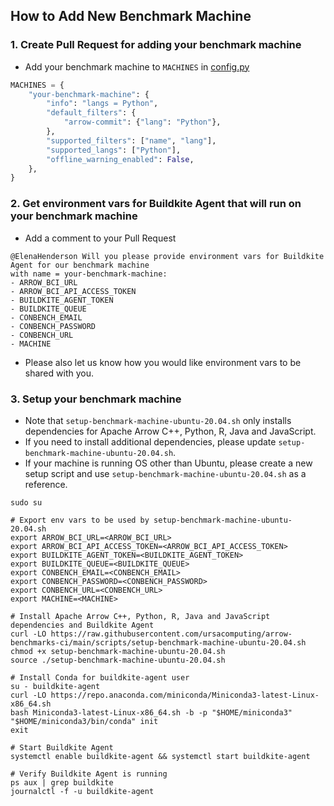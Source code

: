 ## How to Add New Benchmark Machine

### 1. Create Pull Request for adding your benchmark machine
- Add your benchmark machine to `MACHINES` in [config.py](../config.py)
```python
MACHINES = {
    "your-benchmark-machine": {
        "info": "langs = Python",
        "default_filters": {
            "arrow-commit": {"lang": "Python"},
        },
        "supported_filters": ["name", "lang"],
        "supported_langs": ["Python"],
        "offline_warning_enabled": False,
    },
}
```
### 2. Get environment vars for Buildkite Agent that will run on your benchmark machine
- Add a comment to your Pull Request
```
@ElenaHenderson Will you please provide environment vars for Buildkite Agent for our benchmark machine 
with name = your-benchmark-machine:
- ARROW_BCI_URL
- ARROW_BCI_API_ACCESS_TOKEN
- BUILDKITE_AGENT_TOKEN
- BUILDKITE_QUEUE
- CONBENCH_EMAIL
- CONBENCH_PASSWORD
- CONBENCH_URL
- MACHINE
```
- Please also let us know how you would like environment vars to be shared with you.

### 3. Setup your benchmark machine
- Note that `setup-benchmark-machine-ubuntu-20.04.sh` only installs dependencies for Apache Arrow C++, Python, R, Java and JavaScript.
- If you need to install additional dependencies, please update `setup-benchmark-machine-ubuntu-20.04.sh`. 
- If your machine is running OS other than Ubuntu, please create a new setup script and use `setup-benchmark-machine-ubuntu-20.04.sh` as a reference.

```shell script
sudo su

# Export env vars to be used by setup-benchmark-machine-ubuntu-20.04.sh
export ARROW_BCI_URL=<ARROW_BCI_URL>
export ARROW_BCI_API_ACCESS_TOKEN=<ARROW_BCI_API_ACCESS_TOKEN>
export BUILDKITE_AGENT_TOKEN=<BUILDKITE_AGENT_TOKEN>
export BUILDKITE_QUEUE=<BUILDKITE_QUEUE>
export CONBENCH_EMAIL=<CONBENCH_EMAIL>
export CONBENCH_PASSWORD=<CONBENCH_PASSWORD>
export CONBENCH_URL=<CONBENCH_URL>
export MACHINE=<MACHINE>

# Install Apache Arrow C++, Python, R, Java and JavaScript dependencies and Buildkite Agent
curl -LO https://raw.githubusercontent.com/ursacomputing/arrow-benchmarks-ci/main/scripts/setup-benchmark-machine-ubuntu-20.04.sh
chmod +x setup-benchmark-machine-ubuntu-20.04.sh
source ./setup-benchmark-machine-ubuntu-20.04.sh

# Install Conda for buildkite-agent user
su - buildkite-agent
curl -LO https://repo.anaconda.com/miniconda/Miniconda3-latest-Linux-x86_64.sh
bash Miniconda3-latest-Linux-x86_64.sh -b -p "$HOME/miniconda3"
"$HOME/miniconda3/bin/conda" init
exit

# Start Buildkite Agent
systemctl enable buildkite-agent && systemctl start buildkite-agent

# Verify Buildkite Agent is running
ps aux | grep buildkite
journalctl -f -u buildkite-agent
```

